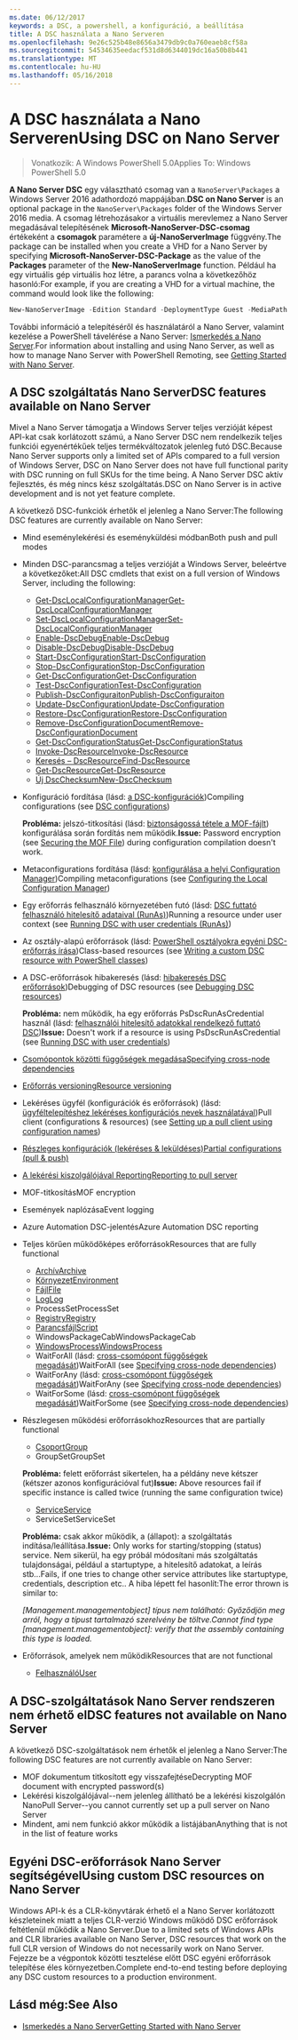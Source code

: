 ```yaml
---
ms.date: 06/12/2017
keywords: a DSC, a powershell, a konfiguráció, a beállítása
title: A DSC használata a Nano Serveren
ms.openlocfilehash: 9e26c525b48e8656a3479db9c0a760eaeb8cf58a
ms.sourcegitcommit: 54534635eedacf531d8d6344019dc16a50b8b441
ms.translationtype: MT
ms.contentlocale: hu-HU
ms.lasthandoff: 05/16/2018
---
```

# <a name="using-dsc-on-nano-server"></a><span data-ttu-id="4a6a4-103">A DSC használata a Nano Serveren</span><span class="sxs-lookup"><span data-stu-id="4a6a4-103">Using DSC on Nano Server</span></span>

> <span data-ttu-id="4a6a4-104">Vonatkozik: A Windows PowerShell 5.0</span><span class="sxs-lookup"><span data-stu-id="4a6a4-104">Applies To: Windows PowerShell 5.0</span></span>

<span data-ttu-id="4a6a4-105">**A Nano Server DSC** egy választható csomag van a `NanoServer\Packages` a Windows Server 2016 adathordozó mappájában.</span><span class="sxs-lookup"><span data-stu-id="4a6a4-105">**DSC on Nano Server** is an optional package in the `NanoServer\Packages` folder of the Windows Server 2016 media.</span></span> <span data-ttu-id="4a6a4-106">A csomag létrehozásakor a virtuális merevlemez a Nano Server megadásával telepítésének **Microsoft-NanoServer-DSC-csomag** értékeként a **csomagok** paramétere a **új-NanoServerImage**  függvény.</span><span class="sxs-lookup"><span data-stu-id="4a6a4-106">The package can be installed when you create a VHD for a Nano Server by specifying **Microsoft-NanoServer-DSC-Package** as the value of the **Packages** parameter of the **New-NanoServerImage** function.</span></span> <span data-ttu-id="4a6a4-107">Például ha egy virtuális gép virtuális hoz létre, a parancs volna a következőhöz hasonló:</span><span class="sxs-lookup"><span data-stu-id="4a6a4-107">For example, if you are creating a VHD for a virtual machine, the command would look like the following:</span></span>

```powershell
New-NanoServerImage -Edition Standard -DeploymentType Guest -MediaPath f:\ -BasePath .\Base -TargetPath .\Nano1\Nano.vhd -ComputerName Nano1 -Packages Microsoft-NanoServer-DSC-Package
```

<span data-ttu-id="4a6a4-108">További információ a telepítéséről és használatáról a Nano Server, valamint kezelése a PowerShell távelérése a Nano Server: [Ismerkedés a Nano Server](https://technet.microsoft.com/library/mt126167.aspx).</span><span class="sxs-lookup"><span data-stu-id="4a6a4-108">For information about installing and using Nano Server, as well as how to manage Nano Server with PowerShell Remoting, see [Getting Started with Nano Server](https://technet.microsoft.com/library/mt126167.aspx).</span></span>


## <a name="dsc-features-available-on-nano-server"></a><span data-ttu-id="4a6a4-109">A DSC szolgáltatás Nano Server</span><span class="sxs-lookup"><span data-stu-id="4a6a4-109">DSC features available on Nano Server</span></span>

 <span data-ttu-id="4a6a4-110">Mivel a Nano Server támogatja a Windows Server teljes verzióját képest API-kat csak korlátozott számú, a Nano Server DSC nem rendelkezik teljes funkciói egyenértékűek teljes termékváltozatok jelenleg futó DSC.</span><span class="sxs-lookup"><span data-stu-id="4a6a4-110">Because Nano Server supports only a limited set of APIs compared to a full version of Windows Server, DSC on Nano Server does not have full functional parity with DSC running on full SKUs for the time being.</span></span> <span data-ttu-id="4a6a4-111">A Nano Server DSC aktív fejlesztés, és még nincs kész szolgáltatás.</span><span class="sxs-lookup"><span data-stu-id="4a6a4-111">DSC on Nano Server is in active development and is not yet feature complete.</span></span>

 <span data-ttu-id="4a6a4-112">A következő DSC-funkciók érhetők el jelenleg a Nano Server:</span><span class="sxs-lookup"><span data-stu-id="4a6a4-112">The following DSC features are currently available on Nano Server:</span></span>


* <span data-ttu-id="4a6a4-113">Mind eseménylekérési és eseményküldési módban</span><span class="sxs-lookup"><span data-stu-id="4a6a4-113">Both push and pull modes</span></span>

* <span data-ttu-id="4a6a4-114">Minden DSC-parancsmag a teljes verzióját a Windows Server, beleértve a következőket:</span><span class="sxs-lookup"><span data-stu-id="4a6a4-114">All DSC cmdlets that exist on a full version of Windows Server, including the following:</span></span>
  * [<span data-ttu-id="4a6a4-115">Get-DscLocalConfigurationManager</span><span class="sxs-lookup"><span data-stu-id="4a6a4-115">Get-DscLocalConfigurationManager</span></span>](https://technet.microsoft.com/library/dn407378.aspx)
  * [<span data-ttu-id="4a6a4-116">Set-DscLocalConfigurationManager</span><span class="sxs-lookup"><span data-stu-id="4a6a4-116">Set-DscLocalConfigurationManager</span></span>](https://technet.microsoft.com/library/dn521621.aspx)
  * [<span data-ttu-id="4a6a4-117">Enable-DscDebug</span><span class="sxs-lookup"><span data-stu-id="4a6a4-117">Enable-DscDebug</span></span>](https://technet.microsoft.com/en-us/library/mt517870.aspx)
  * [<span data-ttu-id="4a6a4-118">Disable-DscDebug</span><span class="sxs-lookup"><span data-stu-id="4a6a4-118">Disable-DscDebug</span></span>](https://technet.microsoft.com/en-us/library/mt517872.aspx)
  * [<span data-ttu-id="4a6a4-119">Start-DscConfiguration</span><span class="sxs-lookup"><span data-stu-id="4a6a4-119">Start-DscConfiguration</span></span>](https://technet.microsoft.com/en-us/library/dn521623.aspx)
  * [<span data-ttu-id="4a6a4-120">Stop-DscConfiguration</span><span class="sxs-lookup"><span data-stu-id="4a6a4-120">Stop-DscConfiguration</span></span>](https://technet.microsoft.com/en-us/library/mt143542.aspx)
  * [<span data-ttu-id="4a6a4-121">Get-DscConfiguration</span><span class="sxs-lookup"><span data-stu-id="4a6a4-121">Get-DscConfiguration</span></span>](https://technet.microsoft.com/en-us/library/dn407379.aspx)
  * [<span data-ttu-id="4a6a4-122">Test-DscConfiguration</span><span class="sxs-lookup"><span data-stu-id="4a6a4-122">Test-DscConfiguration</span></span>](https://technet.microsoft.com/en-us/library/dn407382.aspx)
  * [<span data-ttu-id="4a6a4-123">Publish-DscConfiguraiton</span><span class="sxs-lookup"><span data-stu-id="4a6a4-123">Publish-DscConfiguraiton</span></span>](https://technet.microsoft.com/en-us/library/mt517875.aspx)
  * [<span data-ttu-id="4a6a4-124">Update-DscConfiguration</span><span class="sxs-lookup"><span data-stu-id="4a6a4-124">Update-DscConfiguration</span></span>](https://technet.microsoft.com/en-us/library/mt143541.aspx)
  * [<span data-ttu-id="4a6a4-125">Restore-DscConfiguration</span><span class="sxs-lookup"><span data-stu-id="4a6a4-125">Restore-DscConfiguration</span></span>](https://technet.microsoft.com/en-us/library/dn407383.aspx)
  * [<span data-ttu-id="4a6a4-126">Remove-DscConfigurationDocument</span><span class="sxs-lookup"><span data-stu-id="4a6a4-126">Remove-DscConfigurationDocument</span></span>](https://technet.microsoft.com/en-us/library/mt143544.aspx)
  * [<span data-ttu-id="4a6a4-127">Get-DscConfigurationStatus</span><span class="sxs-lookup"><span data-stu-id="4a6a4-127">Get-DscConfigurationStatus</span></span>](https://technet.microsoft.com/en-us/library/mt517868.aspx)
  * [<span data-ttu-id="4a6a4-128">Invoke-DscResource</span><span class="sxs-lookup"><span data-stu-id="4a6a4-128">Invoke-DscResource</span></span>](https://technet.microsoft.com/en-us/library/mt517869.aspx)
  * [<span data-ttu-id="4a6a4-129">Keresés – DscResource</span><span class="sxs-lookup"><span data-stu-id="4a6a4-129">Find-DscResource</span></span>](https://technet.microsoft.com/en-us/library/mt517874.aspx)
  * [<span data-ttu-id="4a6a4-130">Get-DscResource</span><span class="sxs-lookup"><span data-stu-id="4a6a4-130">Get-DscResource</span></span>](https://technet.microsoft.com/en-us/library/dn521625.aspx)
  * [<span data-ttu-id="4a6a4-131">Új DscChecksum</span><span class="sxs-lookup"><span data-stu-id="4a6a4-131">New-DscChecksum</span></span>](https://technet.microsoft.com/en-us/library/dn521622.aspx)

* <span data-ttu-id="4a6a4-132">Konfiguráció fordítása (lásd: [a DSC-konfigurációk](configurations.md))</span><span class="sxs-lookup"><span data-stu-id="4a6a4-132">Compiling configurations (see [DSC configurations](configurations.md))</span></span>

  <span data-ttu-id="4a6a4-133">**Probléma:** jelszó-titkosítási (lásd: [biztonságossá tétele a MOF-fájlt](securemof.md)) konfigurálása során fordítás nem működik.</span><span class="sxs-lookup"><span data-stu-id="4a6a4-133">**Issue:** Password encryption (see [Securing the MOF File](securemof.md)) during configuration compilation doesn't work.</span></span>

* <span data-ttu-id="4a6a4-134">Metaconfigurations fordítása (lásd: [konfigurálása a helyi Configuration Manager](metaConfig.md))</span><span class="sxs-lookup"><span data-stu-id="4a6a4-134">Compiling metaconfigurations (see [Configuring the Local Configuration Manager](metaConfig.md))</span></span>

* <span data-ttu-id="4a6a4-135">Egy erőforrás felhasználó környezetében futó (lásd: [DSC futtató felhasználó hitelesítő adataival (RunAs)](runAsUser.md))</span><span class="sxs-lookup"><span data-stu-id="4a6a4-135">Running a resource under user context (see [Running DSC with user credentials (RunAs)](runAsUser.md))</span></span>

* <span data-ttu-id="4a6a4-136">Az osztály-alapú erőforrások (lásd: [PowerShell osztályokra egyéni DSC-erőforrás írása](authoringResourceClass.md))</span><span class="sxs-lookup"><span data-stu-id="4a6a4-136">Class-based resources (see [Writing a custom DSC resource with PowerShell classes](authoringResourceClass.md))</span></span>

* <span data-ttu-id="4a6a4-137">A DSC-erőforrások hibakeresés (lásd: [hibakeresés DSC erőforrások](debugresource.md))</span><span class="sxs-lookup"><span data-stu-id="4a6a4-137">Debugging of DSC resources (see [Debugging DSC resources](debugresource.md))</span></span>

  <span data-ttu-id="4a6a4-138">**Probléma:** nem működik, ha egy erőforrás PsDscRunAsCredential használ (lásd: [felhasználói hitelesítő adatokkal rendelkező futtató DSC](runAsUser.md))</span><span class="sxs-lookup"><span data-stu-id="4a6a4-138">**Issue:** Doesn't work if a resource is using PsDscRunAsCredential (see [Running DSC with user credentials](runAsUser.md))</span></span>

* [<span data-ttu-id="4a6a4-139">Csomópontok közötti függőségek megadása</span><span class="sxs-lookup"><span data-stu-id="4a6a4-139">Specifying cross-node dependencies</span></span>](crossNodeDependencies.md)

* [<span data-ttu-id="4a6a4-140">Erőforrás versioning</span><span class="sxs-lookup"><span data-stu-id="4a6a4-140">Resource versioning</span></span>](sxsResource.md)

* <span data-ttu-id="4a6a4-141">Lekéréses ügyfél (konfigurációk és erőforrások) (lásd: [ügyféltelepítéshez lekéréses konfigurációs nevek használatával](pullClientConfigNames.md))</span><span class="sxs-lookup"><span data-stu-id="4a6a4-141">Pull client (configurations & resources) (see [Setting up a pull client using configuration names](pullClientConfigNames.md))</span></span>

* [<span data-ttu-id="4a6a4-142">Részleges konfigurációk (lekéréses & leküldéses)</span><span class="sxs-lookup"><span data-stu-id="4a6a4-142">Partial configurations (pull & push)</span></span>](partialConfigs.md)

* [<span data-ttu-id="4a6a4-143">A lekérési kiszolgálójával Reporting</span><span class="sxs-lookup"><span data-stu-id="4a6a4-143">Reporting to pull server</span></span>](reportServer.md)

* <span data-ttu-id="4a6a4-144">MOF-titkosítás</span><span class="sxs-lookup"><span data-stu-id="4a6a4-144">MOF encryption</span></span>

* <span data-ttu-id="4a6a4-145">Események naplózása</span><span class="sxs-lookup"><span data-stu-id="4a6a4-145">Event logging</span></span>

* <span data-ttu-id="4a6a4-146">Azure Automation DSC-jelentés</span><span class="sxs-lookup"><span data-stu-id="4a6a4-146">Azure Automation DSC reporting</span></span>

* <span data-ttu-id="4a6a4-147">Teljes körűen működőképes erőforrások</span><span class="sxs-lookup"><span data-stu-id="4a6a4-147">Resources that are fully functional</span></span>
  * [<span data-ttu-id="4a6a4-148">Archív</span><span class="sxs-lookup"><span data-stu-id="4a6a4-148">Archive</span></span>](archiveResource.md)
  * [<span data-ttu-id="4a6a4-149">Környezet</span><span class="sxs-lookup"><span data-stu-id="4a6a4-149">Environment</span></span>](environmentResource.md)
  * [<span data-ttu-id="4a6a4-150">Fájl</span><span class="sxs-lookup"><span data-stu-id="4a6a4-150">File</span></span>](fileResource.md)
  * [<span data-ttu-id="4a6a4-151">Log</span><span class="sxs-lookup"><span data-stu-id="4a6a4-151">Log</span></span>](logResource.md)
  * <span data-ttu-id="4a6a4-152">ProcessSet</span><span class="sxs-lookup"><span data-stu-id="4a6a4-152">ProcessSet</span></span>
  * [<span data-ttu-id="4a6a4-153">Registry</span><span class="sxs-lookup"><span data-stu-id="4a6a4-153">Registry</span></span>](registryResource.md)
  * [<span data-ttu-id="4a6a4-154">Parancsfájl</span><span class="sxs-lookup"><span data-stu-id="4a6a4-154">Script</span></span>](scriptResource.md)
  * <span data-ttu-id="4a6a4-155">WindowsPackageCab</span><span class="sxs-lookup"><span data-stu-id="4a6a4-155">WindowsPackageCab</span></span>
  * [<span data-ttu-id="4a6a4-156">WindowsProcess</span><span class="sxs-lookup"><span data-stu-id="4a6a4-156">WindowsProcess</span></span>](windowsProcessResource.md)
  * <span data-ttu-id="4a6a4-157">WaitForAll (lásd: [cross-csomópont függőségek megadását](crossNodeDependencies.md))</span><span class="sxs-lookup"><span data-stu-id="4a6a4-157">WaitForAll (see [Specifying cross-node dependencies](crossNodeDependencies.md))</span></span>
  * <span data-ttu-id="4a6a4-158">WaitForAny (lásd: [cross-csomópont függőségek megadását](crossNodeDependencies.md))</span><span class="sxs-lookup"><span data-stu-id="4a6a4-158">WaitForAny (see [Specifying cross-node dependencies](crossNodeDependencies.md))</span></span>
  * <span data-ttu-id="4a6a4-159">WaitForSome (lásd: [cross-csomópont függőségek megadását](crossNodeDependencies.md))</span><span class="sxs-lookup"><span data-stu-id="4a6a4-159">WaitForSome (see [Specifying cross-node dependencies](crossNodeDependencies.md))</span></span>

* <span data-ttu-id="4a6a4-160">Részlegesen működési erőforrásokhoz</span><span class="sxs-lookup"><span data-stu-id="4a6a4-160">Resources that are partially functional</span></span>
  * [<span data-ttu-id="4a6a4-161">Csoport</span><span class="sxs-lookup"><span data-stu-id="4a6a4-161">Group</span></span>](groupResource.md)
  * <span data-ttu-id="4a6a4-162">GroupSet</span><span class="sxs-lookup"><span data-stu-id="4a6a4-162">GroupSet</span></span>

  <span data-ttu-id="4a6a4-163">**Probléma:** felett erőforrást sikertelen, ha a példány neve kétszer (kétszer azonos konfigurációval fut)</span><span class="sxs-lookup"><span data-stu-id="4a6a4-163">**Issue:** Above resources fail if specific instance is called twice (running the same configuration twice)</span></span>

  * [<span data-ttu-id="4a6a4-164">Service</span><span class="sxs-lookup"><span data-stu-id="4a6a4-164">Service</span></span>](serviceResource.md)
  * <span data-ttu-id="4a6a4-165">ServiceSet</span><span class="sxs-lookup"><span data-stu-id="4a6a4-165">ServiceSet</span></span>

  <span data-ttu-id="4a6a4-166">**Probléma:** csak akkor működik, a (állapot): a szolgáltatás indítása/leállítása.</span><span class="sxs-lookup"><span data-stu-id="4a6a4-166">**Issue:** Only works for starting/stopping (status) service.</span></span> <span data-ttu-id="4a6a4-167">Nem sikerül, ha egy próbál módosítani más szolgáltatás tulajdonságai, például a startuptype, a hitelesítő adatokat, a leírás stb...</span><span class="sxs-lookup"><span data-stu-id="4a6a4-167">Fails, if one tries to change other service attributes like startuptype, credentials, description etc..</span></span> <span data-ttu-id="4a6a4-168">A hiba lépett fel hasonlít:</span><span class="sxs-lookup"><span data-stu-id="4a6a4-168">The error thrown is similar to:</span></span>

  <span data-ttu-id="4a6a4-169">*[Management.managementobject] típus nem található: Győződjön meg arról, hogy a típust tartalmazó szerelvény be töltve.*</span><span class="sxs-lookup"><span data-stu-id="4a6a4-169">*Cannot find type [management.managementobject]: verify that the assembly containing this type is loaded.*</span></span>

* <span data-ttu-id="4a6a4-170">Erőforrások, amelyek nem működik</span><span class="sxs-lookup"><span data-stu-id="4a6a4-170">Resources that are not functional</span></span>
  * [<span data-ttu-id="4a6a4-171">Felhasználó</span><span class="sxs-lookup"><span data-stu-id="4a6a4-171">User</span></span>](userResource.md)


## <a name="dsc-features-not-available-on-nano-server"></a><span data-ttu-id="4a6a4-172">A DSC-szolgáltatások Nano Server rendszeren nem érhető el</span><span class="sxs-lookup"><span data-stu-id="4a6a4-172">DSC features not available on Nano Server</span></span>

<span data-ttu-id="4a6a4-173">A következő DSC-szolgáltatások nem érhetők el jelenleg a Nano Server:</span><span class="sxs-lookup"><span data-stu-id="4a6a4-173">The following DSC features are not currently available on Nano Server:</span></span>

* <span data-ttu-id="4a6a4-174">MOF dokumentum titkosított egy visszafejtése</span><span class="sxs-lookup"><span data-stu-id="4a6a4-174">Decrypting MOF document with encrypted password(s)</span></span>
* <span data-ttu-id="4a6a4-175">Lekérési kiszolgálójával--nem jelenleg állítható be a lekérési kiszolgálón Nano</span><span class="sxs-lookup"><span data-stu-id="4a6a4-175">Pull Server--you cannot currently set up a pull server on Nano Server</span></span>
* <span data-ttu-id="4a6a4-176">Mindent, ami nem funkció akkor működik a listájában</span><span class="sxs-lookup"><span data-stu-id="4a6a4-176">Anything that is not in the list of feature works</span></span>

## <a name="using-custom-dsc-resources-on-nano-server"></a><span data-ttu-id="4a6a4-177">Egyéni DSC-erőforrások Nano Server segítségével</span><span class="sxs-lookup"><span data-stu-id="4a6a4-177">Using custom DSC resources on Nano Server</span></span>

<span data-ttu-id="4a6a4-178">Windows API-k és a CLR-könyvtárak érhető el a Nano Server korlátozott készleteinek miatt a teljes CLR-verzió Windows működő DSC erőforrások feltétlenül működik a Nano Server.</span><span class="sxs-lookup"><span data-stu-id="4a6a4-178">Due to a limited sets of Windows APIs and CLR libraries available on Nano Server, DSC resources that work on the full CLR version of Windows do not necessarily work on Nano Server.</span></span>
<span data-ttu-id="4a6a4-179">Fejezze be a végpontok közötti tesztelése előtt DSC egyéni erőforrások telepítése éles környezetben.</span><span class="sxs-lookup"><span data-stu-id="4a6a4-179">Complete end-to-end testing before deploying any DSC custom resources to a production environment.</span></span>

## <a name="see-also"></a><span data-ttu-id="4a6a4-180">Lásd még:</span><span class="sxs-lookup"><span data-stu-id="4a6a4-180">See Also</span></span>
- [<span data-ttu-id="4a6a4-181">Ismerkedés a Nano Server</span><span class="sxs-lookup"><span data-stu-id="4a6a4-181">Getting Started with Nano Server</span></span>](https://technet.microsoft.com/library/mt126167.aspx)